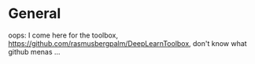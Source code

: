 General
=======

oops: I come here for the toolbox, https://github.com/rasmusbergpalm/DeepLearnToolbox, don't know what  github menas ...
